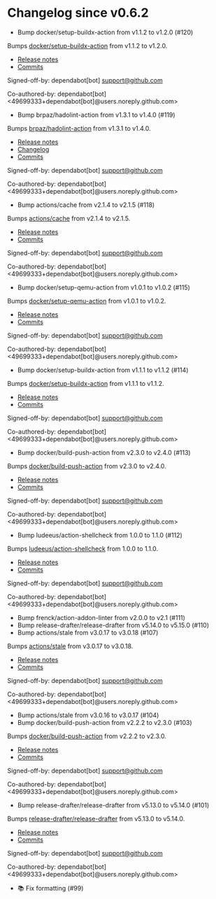 # Changelog since v0.6.2
- Bump docker/setup-buildx-action from v1.1.2 to v1.2.0 (#120)

Bumps [docker/setup-buildx-action](https://github.com/docker/setup-buildx-action) from v1.1.2 to v1.2.0.
- [Release notes](https://github.com/docker/setup-buildx-action/releases)
- [Commits](https://github.com/docker/setup-buildx-action/compare/v1.1.2...012185ccbeb554a7f5f987bea0f1a73519b3cdf5)

Signed-off-by: dependabot[bot] <support@github.com>

Co-authored-by: dependabot[bot] <49699333+dependabot[bot]@users.noreply.github.com> 
- Bump brpaz/hadolint-action from v1.3.1 to v1.4.0 (#119)

Bumps [brpaz/hadolint-action](https://github.com/brpaz/hadolint-action) from v1.3.1 to v1.4.0.
- [Release notes](https://github.com/brpaz/hadolint-action/releases)
- [Changelog](https://github.com/hadolint/hadolint-action/blob/master/.releaserc)
- [Commits](https://github.com/brpaz/hadolint-action/compare/v1.3.1...473e36ba306c199243ffe4f1e652a8b60a8fa296)

Signed-off-by: dependabot[bot] <support@github.com>

Co-authored-by: dependabot[bot] <49699333+dependabot[bot]@users.noreply.github.com> 
- Bump actions/cache from v2.1.4 to v2.1.5 (#118)

Bumps [actions/cache](https://github.com/actions/cache) from v2.1.4 to v2.1.5.
- [Release notes](https://github.com/actions/cache/releases)
- [Commits](https://github.com/actions/cache/compare/v2.1.4...1a9e2138d905efd099035b49d8b7a3888c653ca8)

Signed-off-by: dependabot[bot] <support@github.com>

Co-authored-by: dependabot[bot] <49699333+dependabot[bot]@users.noreply.github.com> 
- Bump docker/setup-qemu-action from v1.0.1 to v1.0.2 (#115)

Bumps [docker/setup-qemu-action](https://github.com/docker/setup-qemu-action) from v1.0.1 to v1.0.2.
- [Release notes](https://github.com/docker/setup-qemu-action/releases)
- [Commits](https://github.com/docker/setup-qemu-action/compare/v1.0.1...25f0500ff22e406f7191a2a8ba8cda16901ca018)

Signed-off-by: dependabot[bot] <support@github.com>

Co-authored-by: dependabot[bot] <49699333+dependabot[bot]@users.noreply.github.com> 
- Bump docker/setup-buildx-action from v1.1.1 to v1.1.2 (#114)

Bumps [docker/setup-buildx-action](https://github.com/docker/setup-buildx-action) from v1.1.1 to v1.1.2.
- [Release notes](https://github.com/docker/setup-buildx-action/releases)
- [Commits](https://github.com/docker/setup-buildx-action/compare/v1.1.1...2a4b53665e15ce7d7049afb11ff1f70ff1610609)

Signed-off-by: dependabot[bot] <support@github.com>

Co-authored-by: dependabot[bot] <49699333+dependabot[bot]@users.noreply.github.com> 
- Bump docker/build-push-action from v2.3.0 to v2.4.0 (#113)

Bumps [docker/build-push-action](https://github.com/docker/build-push-action) from v2.3.0 to v2.4.0.
- [Release notes](https://github.com/docker/build-push-action/releases)
- [Commits](https://github.com/docker/build-push-action/compare/v2.3.0...e1b7f96249f2e4c8e4ac1519b9608c0d48944a1f)

Signed-off-by: dependabot[bot] <support@github.com>

Co-authored-by: dependabot[bot] <49699333+dependabot[bot]@users.noreply.github.com> 
- Bump ludeeus/action-shellcheck from 1.0.0 to 1.1.0 (#112)

Bumps [ludeeus/action-shellcheck](https://github.com/ludeeus/action-shellcheck) from 1.0.0 to 1.1.0.
- [Release notes](https://github.com/ludeeus/action-shellcheck/releases)
- [Commits](https://github.com/ludeeus/action-shellcheck/compare/1.0.0...94e0aab03ca135d11a35e5bfc14e6746dc56e7e9)

Signed-off-by: dependabot[bot] <support@github.com>

Co-authored-by: dependabot[bot] <49699333+dependabot[bot]@users.noreply.github.com> 
- Bump frenck/action-addon-linter from v2.0.0 to v2.1 (#111) 
- Bump release-drafter/release-drafter from v5.14.0 to v5.15.0 (#110) 
- Bump actions/stale from v3.0.17 to v3.0.18 (#107)

Bumps [actions/stale](https://github.com/actions/stale) from v3.0.17 to v3.0.18.
- [Release notes](https://github.com/actions/stale/releases)
- [Commits](https://github.com/actions/stale/compare/v3.0.17...3b3c3f03cd4d8e2b61e179ef744a0d20efbe90b4)

Signed-off-by: dependabot[bot] <support@github.com>

Co-authored-by: dependabot[bot] <49699333+dependabot[bot]@users.noreply.github.com> 
- Bump actions/stale from v3.0.16 to v3.0.17 (#104) 
- Bump docker/build-push-action from v2.2.2 to v2.3.0 (#103)

Bumps [docker/build-push-action](https://github.com/docker/build-push-action) from v2.2.2 to v2.3.0.
- [Release notes](https://github.com/docker/build-push-action/releases)
- [Commits](https://github.com/docker/build-push-action/compare/v2.2.2...9379083e426e2e84abb80c8c091f5cdeb7d3fd7a)

Signed-off-by: dependabot[bot] <support@github.com>

Co-authored-by: dependabot[bot] <49699333+dependabot[bot]@users.noreply.github.com> 
- Bump release-drafter/release-drafter from v5.13.0 to v5.14.0 (#101)

Bumps [release-drafter/release-drafter](https://github.com/release-drafter/release-drafter) from v5.13.0 to v5.14.0.
- [Release notes](https://github.com/release-drafter/release-drafter/releases)
- [Commits](https://github.com/release-drafter/release-drafter/compare/v5.13.0...e5ccf147077e46b0225a80bbe314d795d77bb7a2)

Signed-off-by: dependabot[bot] <support@github.com>

Co-authored-by: dependabot[bot] <49699333+dependabot[bot]@users.noreply.github.com> 
- 📚 Fix formatting (#99) 
